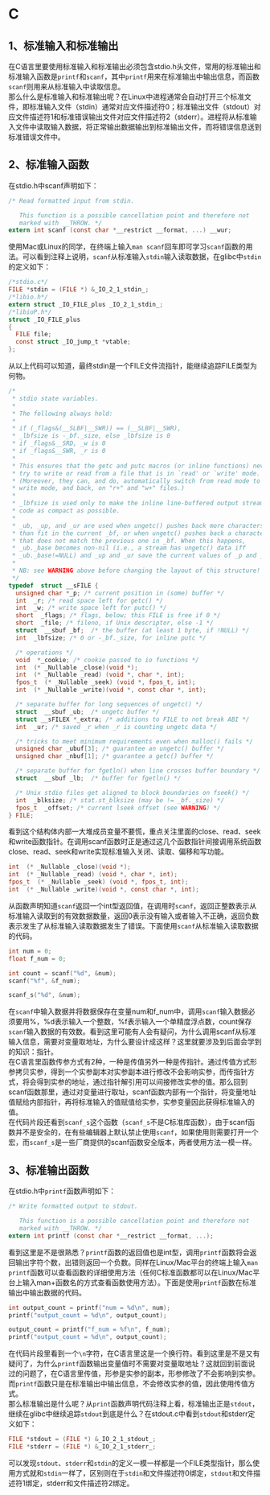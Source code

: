 # C

## 1、标准输入和标准输出
在C语言里要使用标准输入和标准输出必须包含stdio.h头文件，常用的标准输出和标准输入函数是`printf`和`scanf`，其中`printf`用来在标准输出中输出信息，而函数`scanf`则用来从标准输入中读取信息。<br />那么什么是标准输入和标准输出呢？在Linux中进程通常会自动打开三个标准文件，即标准输入文件（stdin）通常对应文件描述符0；标准输出文件（stdout）对应文件描述符1和标准错误输出文件对应文件描述符2（stderr）。进程将从标准输入文件中读取输入数据，将正常输出数据输出到标准输出文件，而将错误信息送到标准错误文件中。


## 2、标准输入函数
在stdio.h中scanf声明如下：
```c
/* Read formatted input from stdin.

   This function is a possible cancellation point and therefore not
   marked with __THROW. */
extern int scanf (const char *__restrict __format, ...) __wur;
```
使用Mac或Linux的同学，在终端上输入`man scanf`回车即可学习`scanf`函数的用法。可以看到注释上说明，`scanf`从标准输入`stdin`输入读取数据，在glibc中`stdin`的定义如下：
```c
/*stdio.c*/
FILE *stdin = (FILE *) &_IO_2_1_stdin_;
/*libio.h*/
extern struct _IO_FILE_plus _IO_2_1_stdin_;
/*libioP.h*/
struct _IO_FILE_plus
{
  FILE file;
  const struct _IO_jump_t *vtable;
};
```
从以上代码可以知道，最终stdin是一个FILE文件流指针，能继续追踪FILE类型为何物。
```c
/*
 * stdio state variables.
 *
 * The following always hold:
 *
 * if (_flags&(__SLBF|__SWR)) == (__SLBF|__SWR),
 * _lbfsize is -_bf._size, else _lbfsize is 0
 * if _flags&__SRD, _w is 0
 * if _flags&__SWR, _r is 0
 *
 * This ensures that the getc and putc macros (or inline functions) never
 * try to write or read from a file that is in `read' or `write' mode.
 * (Moreover, they can, and do, automatically switch from read mode to
 * write mode, and back, on "r+" and "w+" files.)
 *
 * _lbfsize is used only to make the inline line-buffered output stream
 * code as compact as possible.
 *
 * _ub, _up, and _ur are used when ungetc() pushes back more characters
 * than fit in the current _bf, or when ungetc() pushes back a character
 * that does not match the previous one in _bf. When this happens,
 * _ub._base becomes non-nil (i.e., a stream has ungetc() data iff
 * _ub._base!=NULL) and _up and _ur save the current values of _p and _r.
 *
 * NB: see WARNING above before changing the layout of this structure!
 */
typedef  struct __sFILE {
  unsigned char *_p; /* current position in (some) buffer */
  int  _r; /* read space left for getc() */
  int  _w; /* write space left for putc() */
  short  _flags; /* flags, below; this FILE is free if 0 */
  short  _file; /* fileno, if Unix descriptor, else -1 */
  struct  __sbuf _bf;  /* the buffer (at least 1 byte, if !NULL) */
  int  _lbfsize; /* 0 or -_bf._size, for inline putc */

  /* operations */
  void  *_cookie; /* cookie passed to io functions */
  int  (* _Nullable _close)(void *);
  int  (* _Nullable _read) (void *, char *, int);
  fpos_t  (* _Nullable _seek) (void *, fpos_t, int);
  int  (* _Nullable _write)(void *, const char *, int);

  /* separate buffer for long sequences of ungetc() */
  struct  __sbuf _ub;  /* ungetc buffer */
  struct __sFILEX *_extra; /* additions to FILE to not break ABI */
  int  _ur; /* saved _r when _r is counting ungetc data */

  /* tricks to meet minimum requirements even when malloc() fails */
  unsigned char _ubuf[3]; /* guarantee an ungetc() buffer */
  unsigned char _nbuf[1]; /* guarantee a getc() buffer */

  /* separate buffer for fgetln() when line crosses buffer boundary */
  struct  __sbuf _lb;  /* buffer for fgetln() */

  /* Unix stdio files get aligned to block boundaries on fseek() */
  int  _blksize; /* stat.st_blksize (may be != _bf._size) */
  fpos_t  _offset; /* current lseek offset (see WARNING) */
} FILE;
```
看到这个结构体内部一大堆成员变量不要慌，重点关注里面的close、read、seek和write函数指针。在调用scanf函数时正是通过这几个函数指针间接调用系统函数close、read、seek和write实现标准输入关闭、读取、偏移和写功能。
```c
int  (* _Nullable _close)(void *);
int  (* _Nullable _read) (void *, char *, int);
fpos_t  (* _Nullable _seek) (void *, fpos_t, int);
int  (* _Nullable _write)(void *, const char *, int);
```
从函数声明知道`scanf`返回一个int型返回值，在调用时`scanf`，返回正整数表示从标准输入读取到的有效数据数量，返回0表示没有输入或者输入不正确，返回负数表示发生了从标准输入读取数据发生了错误。下面使用`scanf`从标准输入读取数据的代码。
```c
int num = 0;
float f_num = 0;

int count = scanf("%d", &num);
scanf("%f", &f_num);

scanf_s("%d", &num);
```
在`scanf`中输入数据并将数据保存在变量num和f_num中，调用`scanf`输入数据必须要用%，%d表示输入一个整数，%f表示输入一个单精度浮点数，count保存`scanf`输入数据的有效数。看到这里可能有人会有疑问，为什么调用scanf从标准输入信息，需要对变量取地址，为什么要设计成这样？这里就要涉及到后面会学到的知识：指针。<br />在C语言里函数传参方式有2种，一种是传值另外一种是传指针。通过传值方式形参拷贝实参，得到一个实参副本对实参副本进行修改不会影响实参，而传指针方式，将会得到实参的地址，通过指针解引用可以间接修改实参的值。那么回到scanf函数那里，通过对变量进行取址，scanf函数内部有一个指针，将变量地址值赋给内部指针，再将标准输入的值赋值给实参，实参变量因此获得标准输入的值。<br />在代码片段还看到`scanf_s`这个函数（`scanf_s`不是C标准库函数），由于scanf函数并不是安全的，在有些编辑器上默认禁止使用`scanf`，如果使用则需要打开一个宏，而`scanf_s`是一些厂商提供的scanf函数安全版本，两者使用方法一模一样。
<a name="d2aF4"></a>
## 3、标准输出函数
在stdio.h中`printf`函数声明如下：
```c
/* Write formatted output to stdout.

   This function is a possible cancellation point and therefore not
   marked with __THROW. */
extern int printf (const char *__restrict __format, ...);
```
看到这里是不是很熟悉？`printf`函数的返回值也是int型，调用`printf`函数将会返回输出字符个数，出错则返回一个负数。同样在Linux/Mac平台的终端上输入`man printf`函数可以查看函数的详细使用方法（任何C标准函数都可以在Linux/Mac平台上输入man+函数名的方式查看函数使用方法）。下面是使用`printf`函数在标准输出中输出数据的代码。
```c
int output_count = printf("num = %d\n", num);
printf("output_count = %d\n", output_count);

output_count = printf("f_num = %f\n", f_num);
printf("output_count = %d\n", output_count);
```
在代码片段里看到一个`\n`字符，在C语言里这是一个换行符。看到这里是不是又有疑问了，为什么`printf`函数输出变量值时不需要对变量取地址？这就回到前面说过的问题了，在C语言里传值，形参是实参的副本，形参修改了不会影响到实参。而`printf`函数只是在标准输出中输出信息，不会修改实参的值，因此使用传值方式。<br />那么标准输出是什么呢？从`print`函数声明代码注释上看，标准输出正是`stdout`，继续在glibc中继续追踪`stdout`到底是什么？在stdout.c中看到`stdout`和stderr定义如下：
```c
FILE *stdout = (FILE *) &_IO_2_1_stdout_;
FILE *stderr = (FILE *) &_IO_2_1_stderr_;
```
可以发现`stdout`、`stderr`和`stdin`的定义一模一样都是一个FILE类型指针，那么使用方式就和`stdin`一样了，区别则在于`stdin`和文件描述符0绑定，`stdout`和文件描述符1绑定，stderr和文件描述符2绑定。
